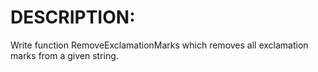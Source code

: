 # DESCRIPTION:

Write function RemoveExclamationMarks which removes all exclamation marks from a given string.
